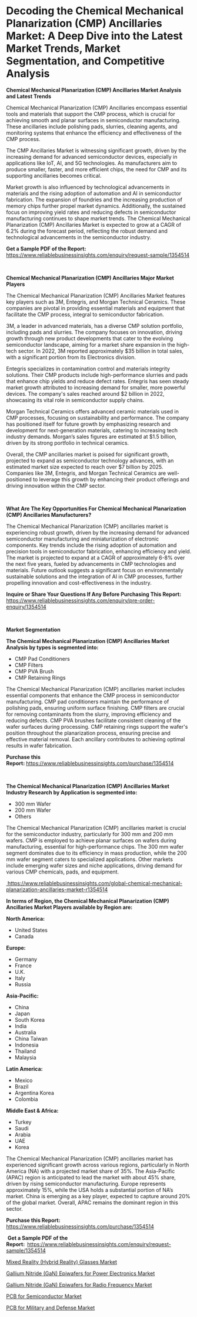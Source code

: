 <p><h1>Decoding the Chemical Mechanical Planarization (CMP) Ancillaries Market: A Deep Dive into the Latest Market Trends, Market Segmentation, and Competitive Analysis</h1></p><p><strong>Chemical Mechanical Planarization (CMP) Ancillaries Market Analysis and Latest Trends</strong></p>
<p><p>Chemical Mechanical Planarization (CMP) Ancillaries encompass essential tools and materials that support the CMP process, which is crucial for achieving smooth and planar surfaces in semiconductor manufacturing. These ancillaries include polishing pads, slurries, cleaning agents, and monitoring systems that enhance the efficiency and effectiveness of the CMP process.</p><p>The CMP Ancillaries Market is witnessing significant growth, driven by the increasing demand for advanced semiconductor devices, especially in applications like IoT, AI, and 5G technologies. As manufacturers aim to produce smaller, faster, and more efficient chips, the need for CMP and its supporting ancillaries becomes critical. </p><p>Market growth is also influenced by technological advancements in materials and the rising adoption of automation and AI in semiconductor fabrication. The expansion of foundries and the increasing production of memory chips further propel market dynamics. Additionally, the sustained focus on improving yield rates and reducing defects in semiconductor manufacturing continues to shape market trends. The Chemical Mechanical Planarization (CMP) Ancillaries Market is expected to grow at a CAGR of 6.2% during the forecast period, reflecting the robust demand and technological advancements in the semiconductor industry.</p></p>
<p><strong>Get a Sample PDF of the Report:&nbsp;</strong> <a href="https://www.reliablebusinessinsights.com/enquiry/request-sample/1354514?utm_campaign=97&utm_medium=2&utm_source=Github&utm_content=ia&utm_term=07042025&utm_id=chemical-mechanical-planarization-cmp-ancillaries">https://www.reliablebusinessinsights.com/enquiry/request-sample/1354514</a></p>
<p>&nbsp;</p>
<p><strong>Chemical Mechanical Planarization (CMP) Ancillaries Major Market Players</strong></p>
<p><p>The Chemical Mechanical Planarization (CMP) Ancillaries Market features key players such as 3M, Entegris, and Morgan Technical Ceramics. These companies are pivotal in providing essential materials and equipment that facilitate the CMP process, integral to semiconductor fabrication.</p><p>3M, a leader in advanced materials, has a diverse CMP solution portfolio, including pads and slurries. The company focuses on innovation, driving growth through new product developments that cater to the evolving semiconductor landscape, aiming for a market share expansion in the high-tech sector. In 2022, 3M reported approximately $35 billion in total sales, with a significant portion from its Electronics division.</p><p>Entegris specializes in contamination control and materials integrity solutions. Their CMP products include high-performance slurries and pads that enhance chip yields and reduce defect rates. Entegris has seen steady market growth attributed to increasing demand for smaller, more powerful devices. The company's sales reached around $2 billion in 2022, showcasing its vital role in semiconductor supply chains.</p><p>Morgan Technical Ceramics offers advanced ceramic materials used in CMP processes, focusing on sustainability and performance. The company has positioned itself for future growth by emphasizing research and development for next-generation materials, catering to increasing tech industry demands. Morgan’s sales figures are estimated at $1.5 billion, driven by its strong portfolio in technical ceramics.</p><p>Overall, the CMP ancillaries market is poised for significant growth, projected to expand as semiconductor technology advances, with an estimated market size expected to reach over $7 billion by 2025. Companies like 3M, Entegris, and Morgan Technical Ceramics are well-positioned to leverage this growth by enhancing their product offerings and driving innovation within the CMP sector.</p></p>
<p>&nbsp;</p>
<p><strong>What Are The Key Opportunities For Chemical Mechanical Planarization (CMP) Ancillaries Manufacturers?</strong></p>
<p><p>The Chemical Mechanical Planarization (CMP) ancillaries market is experiencing robust growth, driven by the increasing demand for advanced semiconductor manufacturing and miniaturization of electronic components. Key trends include the rising adoption of automation and precision tools in semiconductor fabrication, enhancing efficiency and yield. The market is projected to expand at a CAGR of approximately 6-8% over the next five years, fueled by advancements in CMP technologies and materials. Future outlook suggests a significant focus on environmentally sustainable solutions and the integration of AI in CMP processes, further propelling innovation and cost-effectiveness in the industry.</p></p>
<p><strong>Inquire or Share Your Questions If Any Before Purchasing This Report:</strong> <a href="https://www.reliablebusinessinsights.com/enquiry/pre-order-enquiry/1354514?utm_campaign=97&utm_medium=2&utm_source=Github&utm_content=ia&utm_term=07042025&utm_id=chemical-mechanical-planarization-cmp-ancillaries">https://www.reliablebusinessinsights.com/enquiry/pre-order-enquiry/1354514</a></p>
<p>&nbsp;</p>
<p><strong>Market Segmentation</strong></p>
<p><strong>The Chemical Mechanical Planarization (CMP) Ancillaries Market Analysis by types is segmented into:</strong></p>
<p><ul><li>CMP Pad Conditioners</li><li>CMP Filters</li><li>CMP PVA Brush</li><li>CMP Retaining Rings</li></ul></p>
<p><p>The Chemical Mechanical Planarization (CMP) ancillaries market includes essential components that enhance the CMP process in semiconductor manufacturing. CMP pad conditioners maintain the performance of polishing pads, ensuring uniform surface finishing. CMP filters are crucial for removing contaminants from the slurry, improving efficiency and reducing defects. CMP PVA brushes facilitate consistent cleaning of the wafer surfaces during processing. CMP retaining rings support the wafer's position throughout the planarization process, ensuring precise and effective material removal. Each ancillary contributes to achieving optimal results in wafer fabrication.</p></p>
<p><strong>Purchase this Report:&nbsp;</strong><a href="https://www.reliablebusinessinsights.com/purchase/1354514?utm_campaign=97&utm_medium=2&utm_source=Github&utm_content=ia&utm_term=07042025&utm_id=chemical-mechanical-planarization-cmp-ancillaries">https://www.reliablebusinessinsights.com/purchase/1354514</a></p>
<p>&nbsp;</p>
<p><strong>The Chemical Mechanical Planarization (CMP) Ancillaries Market Industry Research by Application is segmented into:</strong></p>
<p><ul><li>300 mm Wafer</li><li>200 mm Wafer</li><li>Others</li></ul></p>
<p><p>The Chemical Mechanical Planarization (CMP) ancillaries market is crucial for the semiconductor industry, particularly for 300 mm and 200 mm wafers. CMP is employed to achieve planar surfaces on wafers during manufacturing, essential for high-performance chips. The 300 mm wafer segment dominates due to its efficiency in mass production, while the 200 mm wafer segment caters to specialized applications. Other markets include emerging wafer sizes and niche applications, driving demand for various CMP chemicals, pads, and equipment.</p></p>
<p><a href="https://www.reliablebusinessinsights.com/global-chemical-mechanical-planarization-ancillaries-market-r1354514?utm_campaign=97&utm_medium=2&utm_source=Github&utm_content=ia&utm_term=07042025&utm_id=chemical-mechanical-planarization-cmp-ancillaries">&nbsp;https://www.reliablebusinessinsights.com/global-chemical-mechanical-planarization-ancillaries-market-r1354514</a></p>
<p><strong>In terms of Region, the Chemical Mechanical Planarization (CMP) Ancillaries Market Players available by Region are:</strong></p>
<p>
    <p> <strong> North America: </strong>
        <ul>
            <li>United States</li>
            <li>Canada</li>
        </ul>
        </p> 
    <p> <strong> Europe: </strong>
        <ul>
            <li>Germany</li>
            <li>France</li>
            <li>U.K.</li>
            <li>Italy</li>
            <li>Russia</li>
        </ul>
        </p> 
    <p> <strong> Asia-Pacific: </strong>
        <ul>
            <li>China</li>
            <li>Japan</li>
            <li>South Korea</li>
            <li>India</li>
            <li>Australia</li>
            <li>China Taiwan</li>
            <li>Indonesia</li>
            <li>Thailand</li>
            <li>Malaysia</li>
        </ul>
        </p> 
    <p> <strong> Latin America: </strong>
        <ul>
            <li>Mexico</li>
            <li>Brazil</li>
            <li>Argentina Korea</li>
            <li>Colombia</li>
        </ul>
        </p> 
    <p> <strong> Middle East & Africa: </strong>
        <ul>
            <li>Turkey</li>
            <li>Saudi</li>
            <li>Arabia</li>
            <li>UAE</li>
            <li>Korea</li>
        </ul>
    </p>
    </p>
<p><p>The Chemical Mechanical Planarization (CMP) ancillaries market has experienced significant growth across various regions, particularly in North America (NA) with a projected market share of 35%. The Asia-Pacific (APAC) region is anticipated to lead the market with about 45% share, driven by rising semiconductor manufacturing. Europe represents approximately 15%, while the USA holds a substantial portion of NA’s market. China is emerging as a key player, expected to capture around 20% of the global market. Overall, APAC remains the dominant region in this sector.</p></p>
<p><strong>Purchase this Report: </strong><a href="https://www.reliablebusinessinsights.com/purchase/1354514?utm_campaign=97&utm_medium=2&utm_source=Github&utm_content=ia&utm_term=07042025&utm_id=chemical-mechanical-planarization-cmp-ancillaries">https://www.reliablebusinessinsights.com/purchase/1354514</a></p>
<p>&nbsp;<strong>Get a Sample PDF of the Report:&nbsp;&nbsp;</strong><a href="https://www.reliablebusinessinsights.com/enquiry/request-sample/1354514?utm_campaign=97&utm_medium=2&utm_source=Github&utm_content=ia&utm_term=07042025&utm_id=chemical-mechanical-planarization-cmp-ancillaries">https://www.reliablebusinessinsights.com/enquiry/request-sample/1354514</a></p>
<p><strong></strong></p>
<p><p><a href="https://github.com/rvadencho/Market-Research-Report-List-1/blob/main/mixed-reality-hybrid-reality-glasses-market.md?utm_campaign=97&utm_medium=2&utm_source=Github&utm_content=ia&utm_term=07042025&utm_id=chemical-mechanical-planarization-cmp-ancillaries">Mixed Reality (Hybrid Reality) Glasses Market</a></p><p><a href="https://github.com/botocniveda/Market-Research-Report-List-1/blob/main/gallium-nitride-gan-epiwafers-for-power-electronics-market.md?utm_campaign=97&utm_medium=2&utm_source=Github&utm_content=ia&utm_term=07042025&utm_id=chemical-mechanical-planarization-cmp-ancillaries">Gallium Nitride (GaN) Epiwafers for Power Electronics Market</a></p><p><a href="https://github.com/cordaysamaya/Market-Research-Report-List-1/blob/main/gallium-nitride-gan-epiwafers-for-radio-frequency-market.md?utm_campaign=97&utm_medium=2&utm_source=Github&utm_content=ia&utm_term=07042025&utm_id=chemical-mechanical-planarization-cmp-ancillaries">Gallium Nitride (GaN) Epiwafers for Radio Frequency Market</a></p><p><a href="https://github.com/obajimlaweh59/Market-Research-Report-List-1/blob/main/pcb-for-semiconductor-market.md?utm_campaign=97&utm_medium=2&utm_source=Github&utm_content=ia&utm_term=07042025&utm_id=chemical-mechanical-planarization-cmp-ancillaries">PCB for Semiconductor Market</a></p><p><a href="https://github.com/muoioconzej8/Market-Research-Report-List-1/blob/main/pcb-for-military-and-defense-market.md?utm_campaign=97&utm_medium=2&utm_source=Github&utm_content=ia&utm_term=07042025&utm_id=chemical-mechanical-planarization-cmp-ancillaries">PCB for Military and Defense Market</a></p></p>